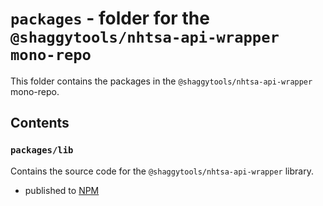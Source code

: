 # `packages` - folder for the `@shaggytools/nhtsa-api-wrapper mono-repo`

This folder contains the packages in the `@shaggytools/nhtsa-api-wrapper` mono-repo.

## Contents

### `packages/lib`

Contains the source code for the `@shaggytools/nhtsa-api-wrapper` library.

- published to [NPM](https://www.npmjs.com/package/@shaggytools/nhtsa-api-wrapper)
